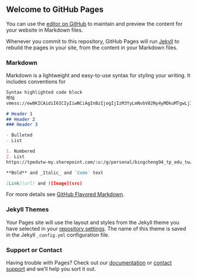 ## Welcome to GitHub Pages

You can use the [editor on GitHub](https://github.com/ITBINGCHENG/huoqilin/edit/master/index.md) to maintain and preview the content for your website in Markdown files.

Whenever you commit to this repository, GitHub Pages will run [Jekyll](https://jekyllrb.com/) to rebuild the pages in your site, from the content in your Markdown files.

### Markdown

Markdown is a lightweight and easy-to-use syntax for styling your writing. It includes conventions for

```markdown
Syntax highlighted code block
地址
vmess://ew0KICAidiI6ICIyIiwNCiAgInBzIjogIjIzM3YyLmNvbV82Ny4yMDkuMTgwLjIzOSIsDQogICJhZGQiOiAiNjcuMjA5LjE4MC4yMzkiLA0KICAicG9ydCI6ICI2MDUyMCIsDQogICJpZCI6ICJlODE0NjY2OC1kYmUyLTRhN2UtODU4MC1mYjRiNDAxYjRiOGUiLA0KICAiYWlkIjogIjIzMyIsDQogICJuZXQiOiAid3MiLA0KICAidHlwZSI6ICJub25lIiwNCiAgImhvc3QiOiAiIiwNCiAgInBhdGgiOiAiIiwNCiAgInRscyI6ICIiDQp9 

# Header 1
## Header 2
### Header 3

- Bulleted
- List

1. Numbered
2. List
https://tpedutw-my.sharepoint.com/:u:/g/personal/bingcheng94_tp_edu_tw/EWIinqsMK5VPrqq8x2i6TYABxd3vHUXj7cnc-cSRBNV56Q?e=D9KZMG

**Bold** and _Italic_ and `Code` text

[Link](url) and ![Image](src)
```

For more details see [GitHub Flavored Markdown](https://guides.github.com/features/mastering-markdown/).

### Jekyll Themes

Your Pages site will use the layout and styles from the Jekyll theme you have selected in your [repository settings](https://github.com/ITBINGCHENG/huoqilin/settings). The name of this theme is saved in the Jekyll `_config.yml` configuration file.

### Support or Contact

Having trouble with Pages? Check out our [documentation](https://help.github.com/categories/github-pages-basics/) or [contact support](https://github.com/contact) and we’ll help you sort it out.
